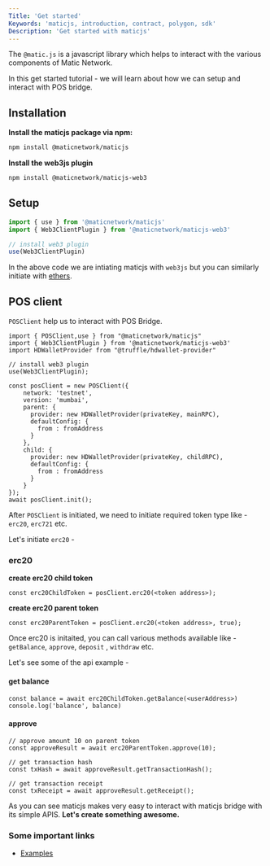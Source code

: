 ```yaml
---
Title: 'Get started'
Keywords: 'maticjs, introduction, contract, polygon, sdk'
Description: 'Get started with maticjs'
---
```


The `@matic.js` is a javascript library which helps to interact with the various components of Matic Network.

In this get started tutorial - we will learn about how we can setup and interact with POS bridge.

## Installation

**Install the maticjs package via npm:**

```bash
npm install @maticnetwork/maticjs
```

**Install the web3js plugin**

```bash
npm install @maticnetwork/maticjs-web3
```

## Setup

```javascript
import { use } from '@maticnetwork/maticjs'
import { Web3ClientPlugin } from '@maticnetwork/maticjs-web3'

// install web3 plugin
use(Web3ClientPlugin)
```

In the above code we are intiating maticjs with `web3js` but you can similarly initiate with [ethers](v3/docs/setup/ethers).

## POS client

`POSClient` help us to interact with POS Bridge.

```
import { POSClient,use } from "@maticnetwork/maticjs"
import { Web3ClientPlugin } from '@maticnetwork/maticjs-web3'
import HDWalletProvider from "@truffle/hdwallet-provider"

// install web3 plugin
use(Web3ClientPlugin);

const posClient = new POSClient({
    network: 'testnet',
    version: 'mumbai',
    parent: {
      provider: new HDWalletProvider(privateKey, mainRPC),
      defaultConfig: {
        from : fromAddress
      }
    },
    child: {
      provider: new HDWalletProvider(privateKey, childRPC),
      defaultConfig: {
        from : fromAddress
      }
    }
});
await posClient.init();

```

After `POSClient` is initiated, we need to initiate required token type like - `erc20`, `erc721` etc.

Let's initiate `erc20` -

### erc20

**create erc20 child token**

```
const erc20ChildToken = posClient.erc20(<token address>);
```

**create erc20 parent token**

```
const erc20ParentToken = posClient.erc20(<token address>, true);

```

Once erc20 is initaited, you can call various methods available like - `getBalance`, `approve`, `deposit` , `withdraw` etc.

Let's see some of the api example -

#### get balance

```
const balance = await erc20ChildToken.getBalance(<userAddress>)
console.log('balance', balance)
```

#### approve

```
// approve amount 10 on parent token
const approveResult = await erc20ParentToken.approve(10);

// get transaction hash
const txHash = await approveResult.getTransactionHash();

// get transaction receipt
const txReceipt = await approveResult.getReceipt();
```

<div class="mt-20px mb-20px top-border"></div>

As you can see maticjs makes very easy to interact with maticjs bridge with its simple APIS. **Let's create something awesome.**

### Some important links

- [Examples](https://github.com/maticnetwork/matic.js/tree/master/examples)
